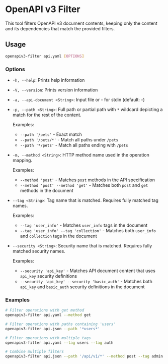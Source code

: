  # OpenAPI v3 Filter

 This tool filters OpenAPI v3 document contents, keeping only the content and its dependencies that match the provided filters.

 ## Usage

 ```bash
 openapiv3-filter api.yaml [OPTIONS]
 ```

 ### Options

 *   `-h, --help`: Prints help information
 *   `-V, --version`: Prints version information
 *   `-a, --api-document <String>`: Input file or - for stdin (default: -)
 *   `-p, --path <String>`: Full path or partial path with `*` wildcard depicting a match for the rest of the content.

     Examples:

     *   `--path '/pets'` - Exact match
     *   `--path '/pets/*'` - Match all paths under `/pets`
     *   `--path '*/pets'` - Match all paths ending with `/pets`
 *   `-m, --method <String>`: HTTP method name used in the operation mapping.

     Examples:

     *   `--method 'post'` - Matches `post` methods in the API specification
     *   `--method 'post' --method 'get'` - Matches both `post` and `get` methods in the document
 *   `--tag <String>`: Tag name that is matched. Requires fully matched tag names.

     Examples:

     *   `--tag 'user_info'` - Matches `user_info` tags in the document
     *   `--tag 'user_info' --tag 'collection'` - Matches both `user_info` and `collection` tags in the document
 *   `--security <String>`: Security name that is matched. Requires fully matched security names.

     Examples:

     *   `--security 'api_key'` - Matches API document content that uses `api_key` security definitions
     *   `--security 'api_key' --security 'basic_auth'` - Matches both `api_key` and `basic_auth` security definitions in the document

 ### Examples

 ```bash
 # Filter operations with get method
openapiv3-filter api.yaml --method get

 # Filter operations with paths containing 'users'
 openapiv3-filter api.json --path '*users*'

 # Filter operations with multiple tags
 openapiv3-filter api.yaml --tag users --tag auth

 # Combine multiple filters
 openapiv3-filter api.json --path '/api/v1/*' --method post --tag admin
